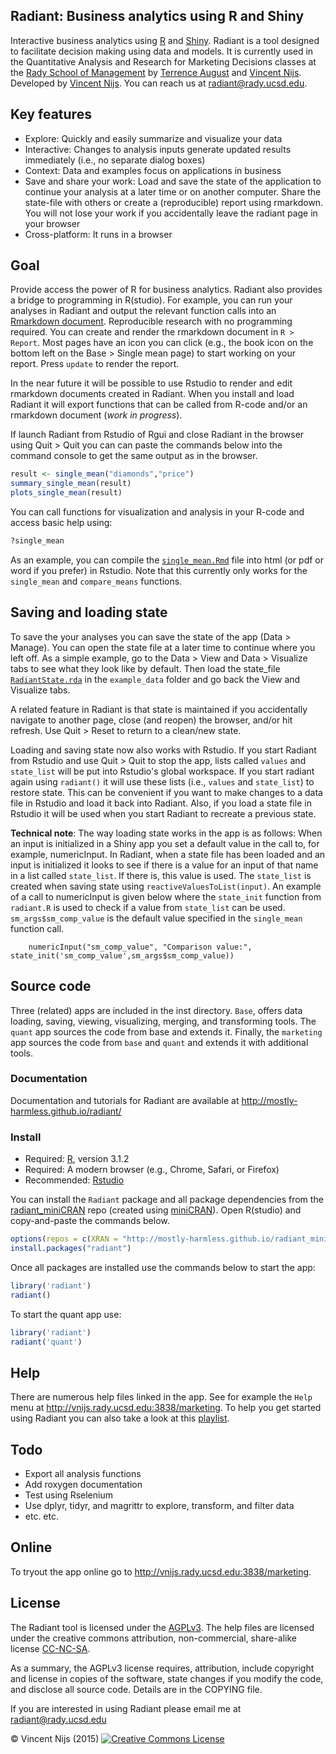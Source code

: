 ## Radiant: Business analytics using R and Shiny

Interactive business analytics using [R](http://www.r-project.org/) and [Shiny](http[://www.rstudio.com/shiny/). Radiant is a tool designed to facilitate decision making using data and models. It is currently used in the Quantitative Analysis and Research for Marketing Decisions classes at the <a href="http://rady.ucsd.edu/" target="\_blank">Rady School of Management</a> by <a href="http://rady.ucsd.edu/faculty/directory/august/">Terrence August</a> and <a href="http://rady.ucsd.edu/faculty/directory/nijs/" target="\_blank">Vincent Nijs</a>. Developed by <a href="http://rady.ucsd.edu/faculty/directory/nijs/" target="\_blank">Vincent Nijs</a>. You can reach us at radiant@rady.ucsd.edu.

## Key features

- Explore: Quickly and easily summarize and visualize your data
- Interactive: Changes to analysis inputs generate updated results immediately (i.e., no separate dialog boxes)
- Context: Data and examples focus on applications in business
- Save and share your work: Load and save the state of the application to continue your analysis at a later time or on another computer. Share the state-file with others or create a (reproducible) report using rmarkdown. You will not lose your work if you accidentally leave the radiant page in your browser
- Cross-platform: It runs in a browser

## Goal

Provide access the power of R for business analytics. Radiant also provides a bridge to programming in R(studio). For example, you can run your analyses in Radiant and output the relevant function calls into an [Rmarkdown document](http://rmarkdown.rstudio.com/). Reproducible research with no programming required. You can create and render the rmarkdown document in `R > Report`. Most pages have an icon you can click (e.g., the book icon on the bottom left on the Base > Single mean page) to start working on your report. Press `update` to render the report.

In the near future it will be possible to use Rstudio to render and edit rmarkdown documents created in Radiant. When you install and load Radiant it will export functions that can be called from R-code and/or an rmarkdown document (_work in progress_).

If launch Radiant from Rstudio of Rgui and close Radiant in the browser using Quit > Quit you can can paste the commands below into the command console to get the same output as in the browser.

```r
result <- single_mean("diamonds","price")
summary_single_mean(result)
plots_single_mean(result)
```

You can call functions for visualization and analysis in your R-code and access basic help using:

```r
?single_mean
```

As an example, you can compile the [`single_mean.Rmd`](https://github.com/mostly-harmless/radiant/blob/master/example_data/single_mean.Rmd?raw=true) file into html (or pdf or word if you prefer) in Rstudio. Note that this currently only works for the `single_mean` and `compare_means` functions.

## Saving and loading state

To save the your analyses you can save the state of the app (Data > Manage). You can open the state file at a later time to continue where you left off. As a simple example, go to the Data > View and Data > Visualize tabs to see what they look like by default. Then load the state_file [`RadiantState.rda`](https://github.com/mostly-harmless/radiant/blob/master/example_data/RadiantState.rda?raw=true) in the `example_data` folder and go back the View and Visualize tabs.

A related feature in Radiant is that state is maintained if you accidentally navigate to another page, close (and reopen) the browser, and/or hit refresh. Use Quit > Reset to return to a clean/new state.

Loading and saving state now also works with Rstudio. If you start Radiant from Rstudio and use Quit > Quit to stop the app, lists called `values` and `state_list` will be put into Rstudio's global workspace. If you start radiant again using `radiant()` it will use these lists (i.e., `values` and `state_list`) to restore state. This can be convenient if you want to make changes to a data file in Rstudio and load it back into Radiant. Also, if you load a state file in Rstudio it will be used when you start Radiant to recreate a previous state.

**Technical note**: The way loading state works in the app is as follows: When an input is initialized in a Shiny app you set a default value in the call to, for example, numericInput. In Radiant, when a state file has been loaded and an input is initialized it looks to see if there is a value for an input of that name in a list called `state_list`. If there is, this value is used. The `state_list` is created when saving state using `reactiveValuesToList(input)`. An example of a call to numericInput is given below where the `state_init` function from `radiant.R` is used to check if a value from `state_list` can be used. `sm_args$sm_comp_value` is the default value specified in the `single_mean` function call.

		numericInput("sm_comp_value", "Comparison value:", state_init('sm_comp_value',sm_args$sm_comp_value))

## Source code

Three (related) apps are included in the inst directory. `Base`, offers data loading, saving, viewing, visualizing, merging, and transforming tools. The `quant` app sources the code from base and extends it. Finally, the `marketing` app sources the code from `base` and `quant` and extends it with additional tools.

### Documentation

Documentation and tutorials for Radiant are available at <http://mostly-harmless.github.io/radiant/>

### Install

- Required: [R](https://github.com/mostly-harmless/radiant_miniCRAN/tree/gh-pages/R-3.1.2), version 3.1.2
- Required: A modern browser (e.g., Chrome, Safari, or Firefox)
- Recommended: [Rstudio](http://www.rstudio.com/products/rstudio/download/)

You can install the `Radiant` package and all package dependencies from the [radiant_miniCRAN](https://github.com/mostly-harmless/radiant_miniCRAN) repo (created using [miniCRAN](https://github.com/andrie/miniCRAN)). Open R(studio) and copy-and-paste the commands below.

```r
options(repos = c(XRAN = "http://mostly-harmless.github.io/radiant_miniCRAN/"))
install.packages("radiant")
```

Once all packages are installed use the commands below to start the app:

```r
library('radiant')
radiant()
```

To start the quant app use:

```r
library('radiant')
radiant('quant')
```

<!--
#### Creating a desktop launcher

You can also create a launcher on your Desktop to make it easy to start Radiant. Go to `launchers/quant` or `lauchers/marketing`

On Windows you create a launcher for Radiant on your Desktop by double-clicking the make\_win.bat file. Find the new file on your Desktop (i.e., radiant\_quant.bat or radiant_marketing.bat). Double click the .bat file and Radiant will start. The first time you start the app a number of required packages will be installed, and this may take a few minute

For Mac, double-click the make\_mac.command file to create a launcher for Radiant on your Desktop. Find the new file on your Desktop (i.e., radiant\_quant.command or radiant_marketing.command). Double click the .command file and Radiant will start. The first time you start the app a number of required packages will be installed, and this may take a few minute

When you start Radiant a browser window will open and you will see the web application running. You should see data on diamond prices. To close the application click on `Quit` in the Navigation bar and then click the `Quit` button. The Radiant process will stop and the browser window will close.
-->

## Help

There are numerous help files linked in the app. See for example the `Help` menu at <http://vnijs.rady.ucsd.edu:3838/marketing>. To help you get started using Radiant you can also take a look at this [playlist](https://www.youtube.com/watch?v=e02LFmNysoM&list=PLNhtaetb48EfAAlfQMJsuvLCSLvcn_0BC).

## Todo

- Export all analysis functions
- Add roxygen documentation
- Test using Rselenium
- Use dplyr, tidyr, and magrittr to explore, transform, and filter data
- etc. etc.

## Online

To tryout the app online go to <http://vnijs.rady.ucsd.edu:3838/marketing>.

## License

The Radiant tool is licensed under the <a href="http://www.tldrlegal.com/l/AGPL3" target="\_blank">AGPLv3</a>. The help files are licensed under the creative commons attribution, non-commercial, share-alike license <a href="http://creativecommons.org/licenses/by-nc-sa/4.0/" target="\_blank">CC-NC-SA</a>.

As a summary, the AGPLv3 license requires, attribution, include copyright and license in copies of the software, state changes if you modify the code, and disclose all source code. Details are in the COPYING file.

If you are interested in using Radiant please email me at radiant@rady.ucsd.edu

&copy; Vincent Nijs (2015) <a rel="license" href="http://creativecommons.org/licenses/by-nc-sa/4.0/" target="_blank"><img alt="Creative Commons License" style="border-width:0" src="https://github.com/mostly-harmless/radiant/blob/master/inst/base/www/imgs/80x15.png" /></a>
